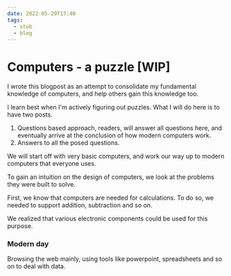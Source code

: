 ```yaml
---
date: 2022-05-29T17:40
tags: 
  - stub
  - blog
---
```


# Computers - a puzzle [WIP]

I wrote this blogpost as an attempt to consolidate my fundamental knowledge of computers,
and help others gain this knowledge too.

I learn best when I'm actively figuring out puzzles. What I will do here is to have two posts.

1. Questions based approach, readers, will answer all questions here, and eventually arrive at the conclusion of how modern computers work.
2. Answers to all the posed questions.

We will start off with very basic computers, and work our way up to modern computers that everyone uses.

To gain an intuition on the design of computers,
we look at the problems they were built to solve.

First, we know that computers are needed for calculations.
To do so, we needed to support addition, subtraction and so on.

We realized that various electronic components could be used for this purpose.

### Modern day

Browsing the web mainly, using tools like powerpoint, spreadsheets and so on to deal with data.
